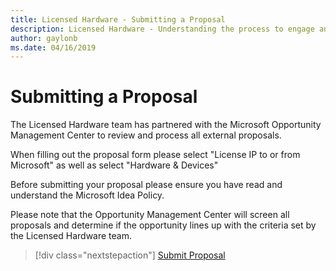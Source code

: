 ```yaml
---
title: Licensed Hardware - Submitting a Proposal
description: Licensed Hardware - Understanding the process to engage and submit a proposal to the Hardware Licensing team.
author: gaylonb
ms.date: 04/16/2019
---
```


# Submitting a Proposal

The Licensed Hardware team has partnered with the Microsoft Opportunity Management Center to review and process all external proposals.

When filling out the proposal form please select "License IP to or from Microsoft" as well as select "Hardware & Devices"

Before submitting your proposal please ensure you have read and understand the Microsoft Idea Policy.

Please note that the Opportunity Management Center will screen all proposals and determine if the opportunity lines up with the criteria set by the Licensed Hardware team.

> [!div class="nextstepaction"]
> [Submit Proposal](http://aka.ms/strata_proposal)
